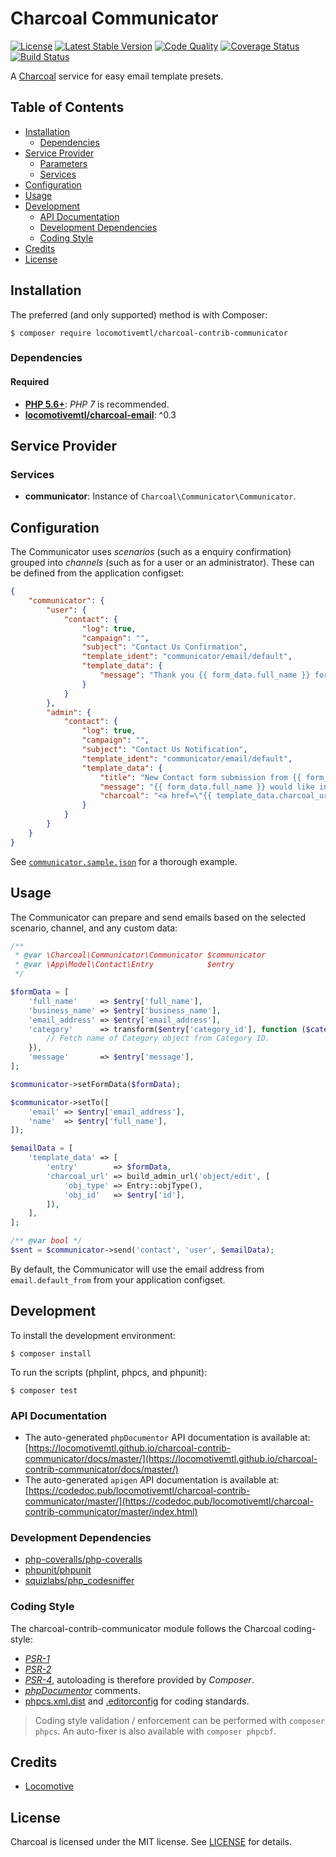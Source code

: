 Charcoal Communicator
=====================

[![License][badge-license]][charcoal-contrib-communicator]
[![Latest Stable Version][badge-version]][charcoal-contrib-communicator]
[![Code Quality][badge-scrutinizer]][dev-scrutinizer]
[![Coverage Status][badge-coveralls]][dev-coveralls]
[![Build Status][badge-travis]][dev-travis]

A [Charcoal][charcoal-app] service for easy email template presets.



## Table of Contents

-   [Installation](#installation)
    -   [Dependencies](#dependencies)
-   [Service Provider](#service-provider)
    -   [Parameters](#parameters)
    -   [Services](#services)
-   [Configuration](#configuration)
-   [Usage](#usage)
-   [Development](#development)
    -  [API Documentation](#api-documentation)
    -  [Development Dependencies](#development-dependencies)
    -  [Coding Style](#coding-style)
-   [Credits](#credits)
-   [License](#license)



## Installation

The preferred (and only supported) method is with Composer:

```shell
$ composer require locomotivemtl/charcoal-contrib-communicator
```



### Dependencies

#### Required

-   [**PHP 5.6+**](https://php.net): _PHP 7_ is recommended.
-   [**locomotivemtl/charcoal-email**](https://packagist.org/packages/locomotivemtl/charcoal-email): ^0.3



## Service Provider

### Services

- **communicator**: Instance of `Charcoal\Communicator\Communicator`.



## Configuration

The Communicator uses _scenarios_ (such as a enquiry confirmation) grouped into
_channels_ (such as for a user or an administrator). These can be defined from
the application configset:

```json
{
    "communicator": {
        "user": {
            "contact": {
                "log": true,
                "campaign": "",
                "subject": "Contact Us Confirmation",
                "template_ident": "communicator/email/default",
                "template_data": {
                    "message": "Thank you {{ form_data.full_name }} for your interest in our company! We received your request for information and will contact you as soon as we can."
                }
            }
        },
        "admin": {
            "contact": {
                "log": true,
                "campaign": "",
                "subject": "Contact Us Notification",
                "template_ident": "communicator/email/default",
                "template_data": {
                    "title": "New Contact form submission from {{ form_data.full_name }}",
                    "message": "{{ form_data.full_name }} would like information concerning {{ form_data.category }}.",
                    "charcoal": "<a href=\"{{ template_data.charcoal_url }}\"><b>See the entry on Charcoal<b></a>"
                }
            }
        }
    }
}
```

See [`communicator.sample.json`](blob/master/config/communicator.sample.json)
for a thorough example.



## Usage

The Communicator can prepare and send emails based on the selected scenario,
channel, and any custom data:

```php
/**
 * @var \Charcoal\Communicator\Communicator $communicator
 * @var \App\Model\Contact\Entry            $entry
 */

$formData = [
    'full_name'     => $entry['full_name'],
    'business_name' => $entry['business_name'],
    'email_address' => $entry['email_address'],
    'category'      => transform($entry['category_id'], function ($categoryId) {
        // Fetch name of Category object from Category ID.
    }),
    'message'       => $entry['message'],
];

$communicator->setFormData($formData);

$communicator->setTo([
    'email' => $entry['email_address'],
    'name'  => $entry['full_name'],
]);

$emailData = [
    'template_data' => [
        'entry'        => $formData,
        'charcoal_url' => build_admin_url('object/edit', [
            'obj_type' => Entry::objType(),
            'obj_id'   => $entry['id'],
        ]),
    ],
];

/** @var bool */
$sent = $communicator->send('contact', 'user', $emailData);
```

By default, the Communicator will use the email address from `email.default_from`
from your application configset.



## Development

To install the development environment:

```shell
$ composer install
```

To run the scripts (phplint, phpcs, and phpunit):

```shell
$ composer test
```



### API Documentation

-   The auto-generated `phpDocumentor` API documentation is available at:  
    [https://locomotivemtl.github.io/charcoal-contrib-communicator/docs/master/](https://locomotivemtl.github.io/charcoal-contrib-communicator/docs/master/)
-   The auto-generated `apigen` API documentation is available at:  
    [https://codedoc.pub/locomotivemtl/charcoal-contrib-communicator/master/](https://codedoc.pub/locomotivemtl/charcoal-contrib-communicator/master/index.html)



### Development Dependencies

-   [php-coveralls/php-coveralls](https://packagist.org/packages/php-coveralls/php-coveralls)
-   [phpunit/phpunit](https://packagist.org/packages/phpunit/phpunit)
-   [squizlabs/php_codesniffer](https://packagist.org/packages/squizlabs/php_codesniffer)



### Coding Style

The charcoal-contrib-communicator module follows the Charcoal coding-style:

-   [_PSR-1_][psr-1]
-   [_PSR-2_][psr-2]
-   [_PSR-4_][psr-4], autoloading is therefore provided by _Composer_.
-   [_phpDocumentor_](http://phpdoc.org/) comments.
-   [phpcs.xml.dist](phpcs.xml.dist) and [.editorconfig](.editorconfig) for coding standards.

> Coding style validation / enforcement can be performed with `composer phpcs`. An auto-fixer is also available with `composer phpcbf`.



## Credits

-   [Locomotive](https://locomotive.ca/)



## License

Charcoal is licensed under the MIT license. See [LICENSE](LICENSE) for details.



[charcoal-contrib-communicator]:  https://packagist.org/packages/locomotivemtl/charcoal-contrib-communicator
[charcoal-app]:             https://packagist.org/packages/locomotivemtl/charcoal-app

[dev-scrutinizer]:    https://scrutinizer-ci.com/g/locomotivemtl/charcoal-contrib-communicator/
[dev-coveralls]:      https://coveralls.io/r/locomotivemtl/charcoal-contrib-communicator
[dev-travis]:         https://app.travis-ci.com/github/locomotivemtl/charcoal-contrib-communicator

[badge-license]:      https://img.shields.io/packagist/l/locomotivemtl/charcoal-contrib-communicator.svg?style=flat-square
[badge-version]:      https://img.shields.io/packagist/v/locomotivemtl/charcoal-contrib-communicator.svg?style=flat-square
[badge-scrutinizer]:  https://img.shields.io/scrutinizer/g/locomotivemtl/charcoal-contrib-communicator.svg?style=flat-square
[badge-coveralls]:    https://img.shields.io/coveralls/locomotivemtl/charcoal-contrib-communicator.svg?style=flat-square
[badge-travis]:       https://img.shields.io/travis/com/locomotivemtl/charcoal-contrib-communicator.svg?style=flat-square

[psr-1]:  https://www.php-fig.org/psr/psr-1/
[psr-2]:  https://www.php-fig.org/psr/psr-2/
[psr-3]:  https://www.php-fig.org/psr/psr-3/
[psr-4]:  https://www.php-fig.org/psr/psr-4/
[psr-6]:  https://www.php-fig.org/psr/psr-6/
[psr-7]:  https://www.php-fig.org/psr/psr-7/
[psr-11]: https://www.php-fig.org/psr/psr-11/
